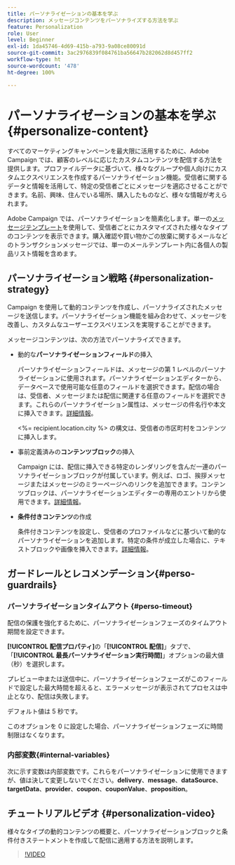 ```yaml
---
title: パーソナライゼーションの基本を学ぶ
description: メッセージコンテンツをパーソナライズする方法を学ぶ
feature: Personalization
role: User
level: Beginner
exl-id: 1da45746-4d69-415b-a793-9a08ce80091d
source-git-commit: 3ac2976839f084761ba56647b282062d8d457ff2
workflow-type: ht
source-wordcount: '478'
ht-degree: 100%

---
```


# パーソナライゼーションの基本を学ぶ {#personalize-content}

すべてのマーケティングキャンペーンを最大限に活用するために、Adobe Campaign では、顧客のレベルに応じたカスタムコンテンツを配信する方法を提供します。プロファイルデータに基づいて、様々なグループや個人向けにカスタムエクスペリエンスを作成するパーソナライゼーション機能。受信者に関するデータと情報を活用して、特定の受信者ごとにメッセージを適応させることができます。名前、興味、住んでいる場所、購入したものなど、様々な情報が考えられます。

Adobe Campaign では、パーソナライゼーションを簡素化します。単一の[メッセージテンプレート](create-templates.md)を使用して、受信者ごとにカスタマイズされた様々なタイプのコンテンツを表示できます。購入確認や買い物かごの放棄に関するメールなどのトランザクションメッセージでは、単一のメールテンプレート内に各個人の製品リスト情報を含めます。


## パーソナライゼーション戦略 {#personalization-strategy}

Campaign を使用して動的コンテンツを作成し、パーソナライズされたメッセージを送信します。パーソナライゼーション機能を組み合わせて、メッセージを改善し、カスタムなユーザーエクスペリエンスを実現することができます。

メッセージコンテンツは、次の方法でパーソナライズできます。

* 動的な&#x200B;**パーソナライゼーションフィールド**&#x200B;の挿入

  パーソナライゼーションフィールドは、メッセージの第 1 レベルのパーソナライゼーションに使用されます。パーソナライゼーションエディターから、データベースで使用可能な任意のフィールドを選択できます。配信の場合は、受信者、メッセージまたは配信に関連する任意のフィールドを選択できます。これらのパーソナライゼーション属性は、メッセージの件名行や本文に挿入できます。[詳細情報](personalization-fields.md)。

  &lt;%= recipient.location.city %> の構文は、受信者の市区町村をコンテンツに挿入します。

* 事前定義済みの&#x200B;**コンテンツブロック**&#x200B;の挿入

  Campaign には、配信に挿入できる特定のレンダリングを含んだ一連のパーソナライゼーションブロックが付属しています。例えば、ロゴ、挨拶メッセージまたはメッセージのミラーページへのリンクを追加できます。コンテンツブロックは、パーソナライゼーションエディターの専用のエントリから使用できます。[詳細情報](personalization-blocks.md)。

* **条件付きコンテンツ**&#x200B;の作成

  条件付きコンテンツを設定し、受信者のプロファイルなどに基づいて動的なパーソナライゼーションを追加します。特定の条件が成立した場合に、テキストブロックや画像を挿入できます。[詳細情報](conditions.md)。

<!--* Add **personalized offers**
    
    Insert personalized offers in your message content, depending on the recipient location, the current weather, or the last purchase order.
-->


## ガードレールとレコメンデーション{#perso-guardrails}

### パーソナライゼーションタイムアウト {#perso-timeout}

配信の保護を強化するために、パーソナライゼーションフェーズのタイムアウト期間を設定できます。

**[!UICONTROL 配信プロパティ]**&#x200B;の「**[!UICONTROL 配信]**」タブで、「**[!UICONTROL 最長パーソナライゼーション実行時間]**」オプションの最大値（秒）を選択します。

プレビュー中または送信中に、パーソナライゼーションフェーズがこのフィールドで設定した最大時間を超えると、エラーメッセージが表示されてプロセスは中止となり、配信は失敗します。

デフォルト値は 5 秒です。

このオプションを 0 に設定した場合、パーソナライゼーションフェーズに時間制限はなくなります。


### 内部変数{#internal-variables}

次に示す変数は内部変数です。これらをパーソナライゼーションに使用できますが、値は決して変更しないでください。**delivery**、**message**、**dataSource**、**targetData**、**provider**、**coupon**、**couponValue**、**proposition**。


## チュートリアルビデオ {#personalization-video}

様々なタイプの動的コンテンツの概要と、パーソナライゼーションブロックと条件付きステートメントを作成して配信に適用する方法を説明します。


>[!VIDEO](https://video.tv.adobe.com/v/335734?quality=12)
